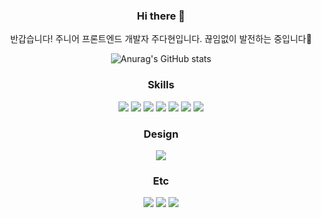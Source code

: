 <div align="center">


### Hi there 👋 
반갑습니다! 주니어 프론트엔드 개발자 주다현입니다. 끊임없이 발전하는 중입니다👐 
<br/>

![Anurag's GitHub stats](https://github-readme-stats.vercel.app/api?username=judahhh)
<!--(https://github.com/judahhh/github-readme-stats


[![Top Langs](https://github-readme-stats.vercel.app/api/top-langs/?username=judahhh)](https://github.com/judahhh/github-readme-stats)-->

<!-- Language logo-->
### Skills

<img src="https://img.shields.io/badge/html5-%23E34F26.svg?&style=for-the-badge&logo=html5&logoColor=white" />
<img src="https://img.shields.io/badge/css3-%231572B6.svg?&style=for-the-badge&logo=css3&logoColor=white" />
<img src="https://img.shields.io/badge/sass-%23CC6699.svg?&style=for-the-badge&logo=sass&logoColor=white" />
<img src="https://img.shields.io/badge/react-%2361DAFB.svg?&style=for-the-badge&logo=react&logoColor=black" />

<img src="https://img.shields.io/badge/javascript-%23F7DF1E.svg?&style=for-the-badge&logo=javascript&logoColor=black" />
<img src="https://img.shields.io/badge/typescript-%233178C6.svg?&style=for-the-badge&logo=typescript&logoColor=white" />
<img src="https://img.shields.io/badge/mysql-%234479A1.svg?&style=for-the-badge&logo=mysql&logoColor=white" />

### Design
<img src="https://img.shields.io/badge/figma-%23F24E1E.svg?&style=for-the-badge&logo=figma&logoColor=white" />


### Etc
<img src="https://img.shields.io/badge/slack-%234A154B.svg?&style=for-the-badge&logo=slack&logoColor=white" />
<img src="https://img.shields.io/badge/git-%23F05032.svg?&style=for-the-badge&logo=git&logoColor=white" />
<img src="https://img.shields.io/badge/github-%23181717.svg?&style=for-the-badge&logo=github&logoColor=white" />
<!--<img src="https://img.shields.io/badge/notion-%23000000.svg?&style=for-the-badge&logo=notion&logoColor=white" />-->

</div>




<!--
**judahhh/judahhh** is a ✨ _special_ ✨ repository because its `README.md` (this file) appears on your GitHub profile.

Here are some ideas to get you started:

- 🔭 I’m currently working on ...
- 🌱 I’m currently learning ...
- 👯 I’m looking to collaborate on ...
- 🤔 I’m looking for help with ...
- 💬 Ask me about ...
- 📫 How to reach me: ...
- 😄 Pronouns: ...
- ⚡ Fun fact: ...
-->
